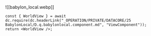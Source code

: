 
![[babylon_local.webp]]



```datacorejsx
const { WorldView } = await dc.require(dc.headerLink("_OPERATION/PRIVATE/DATACORE/25 BabylonLocal/D.q.babylonlocal.component.md", "ViewComponent"));
return <WorldView />;

```
